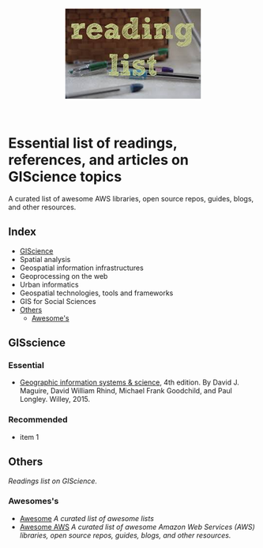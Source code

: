 <br/>
<p align="center">
  <img src="https://raw.githubusercontent.com/cgranell/notebook/master/readings/images/readinglist.jpe">
</p>
<br/>

# Essential list of readings, references, and articles on GIScience topics

A curated list of awesome AWS libraries, open source repos, guides, blogs, and other resources.

## Index
* [GIScience](#giscience)
* Spatial analysis
* Geospatial information infrastructures
* Geoprocessing on the web
* Urban informatics
* Geospatial technologies, tools and frameworks
* GIS for Social Sciences
* [Others](#others)
    * [Awesome's](#awesome)


## GISscience

### Essential
* [Geographic information systems & science](http://eu.wiley.com/WileyCDA/WileyTitle/productCd-EHEP003247.html),  4th edition. By David J. Maguire, David William Rhind, Michael Frank Goodchild, and Paul Longley. Willey, 2015.

### Recommended
* item 1

## Others

*Readings list on GIScience.*

### Awesomes's

* [Awesome](https://github.com/sindresorhus/awesome) *A curated list of awesome lists*
* [Awesome AWS](https://github.com/donnemartin/awesome-aws)
*A curated list of awesome Amazon Web Services (AWS) libraries, open source repos, guides, blogs, and other resources.*

